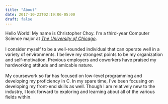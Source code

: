 ```yaml
---
title: "About"
date: 2017-10-23T02:19:06-05:00
draft: false
---
```


Hello World! My name is Christopher Choy. I'm a third-year Computer Science major
at *[The University of Chicago](https://uchicago.edu)*.  
<br>
I consider myself to be a well-rounded individual that can operate well in a variety of environments. I believe my strongest points to be my organization and self-motivation. Previous employers and coworkers have praised my hardworking attitude and amicable nature.  
<br>
My coursework so far has focused on low-level programming and developing my proficiency in C. In my spare time, I've been focusing on developing my front-end skills as well. Though I am relatively new to the industry, I look forward to exploring and learning about all of the various fields within.

